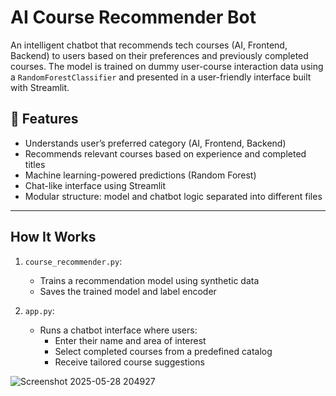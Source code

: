 # AI Course Recommender Bot

An intelligent chatbot that recommends tech courses (AI, Frontend, Backend) to users based on their preferences and previously completed courses. The model is trained on dummy user-course interaction data using a `RandomForestClassifier` and presented in a user-friendly interface built with Streamlit.

## 🚀 Features

- Understands user’s preferred category (AI, Frontend, Backend)
- Recommends relevant courses based on experience and completed titles
- Machine learning-powered predictions (Random Forest)
- Chat-like interface using Streamlit
- Modular structure: model and chatbot logic separated into different files


---

## How It Works

1. `course_recommender.py`:
   - Trains a recommendation model using synthetic data
   - Saves the trained model and label encoder

2. `app.py`:
   - Runs a chatbot interface where users:
     - Enter their name and area of interest
     - Select completed courses from a predefined catalog
     - Receive tailored course suggestions

![Screenshot 2025-05-28 204927](https://github.com/user-attachments/assets/73b7d216-1009-4f72-b917-157e5a2bad68)


